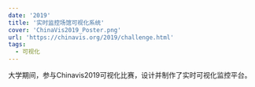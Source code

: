 ```yaml
---
date: '2019'
title: '实时监控场馆可视化系统'
cover: 'ChinaVis2019_Poster.png'
url: 'https://chinavis.org/2019/challenge.html'
tags:
  - 可视化
---
```


大学期间，参与Chinavis2019可视化比赛，设计并制作了实时可视化监控平台。
